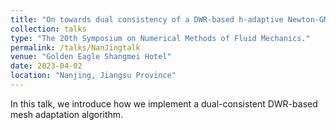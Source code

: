 ```yaml
---
title: "On towards dual consistency of a DWR-based h-adaptive Newton-GMG framework for steady Euler equations"
collection: talks
type: "The 20th Symposium on Numerical Methods of Fluid Mechanics."
permalink: /talks/NanJingtalk
venue: "Golden Eagle Shangmei Hotel"
date: 2023-04-02
location: "Nanjing, Jiangsu Province"
---
```


In this talk, we introduce how we implement a dual-consistent DWR-based mesh adaptation algorithm.
